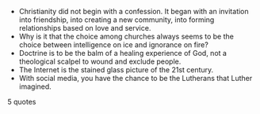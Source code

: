  - Christianity did not begin with a confession. It began with an invitation into friendship, into creating a new community, into forming relationships based on love and service.
 - Why is it that the choice among churches always seems to be the choice between intelligence on ice and ignorance on fire?
 - Doctrine is to be the balm of a healing experience of God, not a theological scalpel to wound and exclude people.
 - The Internet is the stained glass picture of the 21st century.
 - With social media, you have the chance to be the Lutherans that Luther imagined.

5 quotes